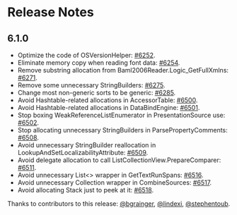 # Release Notes

## 6.1.0

* Optimize the code of OSVersionHelper: [#6252](https://github.com/dotnet/wpf/pull/6252).
* Eliminate memory copy when reading font data: [#6254](https://github.com/dotnet/wpf/pull/6254).
* Remove substring allocation from Baml2006Reader.Logic_GetFullXmlns: [#6271](https://github.com/dotnet/wpf/pull/6271).
* Remove some unnecessary StringBuilders: [#6275](https://github.com/dotnet/wpf/pull/6275).
* Change most non-generic sorts to be generic: [#6285](https://github.com/dotnet/wpf/pull/6285).
* Avoid Hashtable-related allocations in AccessorTable: [#6500](https://github.com/dotnet/wpf/pull/6500).
* Avoid Hashtable-related allocations in DataBindEngine: [#6501](https://github.com/dotnet/wpf/pull/6501).
* Stop boxing WeakReferenceListEnumerator in PresentationSource use: [#6502](https://github.com/dotnet/wpf/pull/6502).
* Stop allocating unnecessary StringBuilders in ParsePropertyComments: [#6508](https://github.com/dotnet/wpf/pull/6508).
* Avoid unnecessary StringBuilder reallocation in LookupAndSetLocalizabilityAttribute: [#6509](https://github.com/dotnet/wpf/pull/6509).
* Avoid delegate allocation to call ListCollectionView.PrepareComparer: [#6511](https://github.com/dotnet/wpf/pull/6511).
* Avoid unnecessary List<> wrapper in GetTextRunSpans: [#6516](https://github.com/dotnet/wpf/pull/6516).
* Avoid unnecessary Collection<T> wrapper in CombineSources: [#6517](https://github.com/dotnet/wpf/pull/6517).
* Avoid allocating Stack<BranchNode> just to peek at it: [#6518](https://github.com/dotnet/wpf/pull/6518).

Thanks to contributors to this release: [@bgrainger](https://github.com/bgrainger), [@lindexi](https://github.com/lindexi), [@stephentoub](https://github.com/stephentoub).
